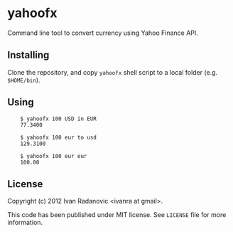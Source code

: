 # yahoofx

Command line tool to convert currency using Yahoo Finance API.

## Installing

Clone the repository, and copy `yahoofx` shell script to a local folder (e.g. `$HOME/bin`).

## Using

		$ yahoofx 100 USD in EUR
		77.3400

		$ yahoofx 100 eur to usd
		129.3100

		$ yahoofx 100 eur eur
		100.00

## License

Copyright (c) 2012 Ivan Radanovic &lt;ivanra at gmail&gt;.

This code has been published under MIT license. See `LICENSE` file for more information.
